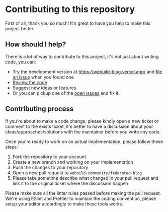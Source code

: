 # Contributing to this repository

First of all, thank you so much! It's great to have you help to make this project better.

## How should I help?

There is a lot of way to contribute to this project, it's not just about writing code, you can:

- Try the development version at https://webuild-blog.vercel.app/ and [file an issue](https://github.com/webuild-community/federated-blog/issues) when you found one
- [Review the code](https://github.com/webuild-community/federated-blog/pulls)
- Suggest new ideas or features
- Or you can pickup one of the [open issues](https://github.com/webuild-community/federated-blog/issues) and fix it.

## Contributing process

If you're about to make a code change, please kindly open a new ticket or comment to the exists ticket, it's better to have a discussion about your ideas/approaches/solutions with the maintainer before you write any code.

Once you're ready to work on an actual implementation, please follow these steps:

1. Fork the repository to your account
2. Create a new branch and working on your implementation
3. Push the changes to your repository
4. Open a new pull request to `webuild-community/federated-blog`
5. Please take sometime describe what changed in your pull request and link it to the original ticket where the discussion happen

Please make sure all the linter rules passed before making the pull request. We're using ESlint and Prettier to maintain the coding convention, please setup your editor accordingly to make these tools works.